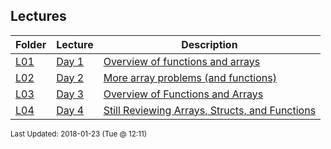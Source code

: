 ## Lectures
| Folder | Lecture | Description|
 | ------------|------------|------------|
 | [L01](./L04) | [ Day 1 ](./L04) | [ Overview of functions and arrays](./L04) |
 | [L02](./L04) | [ Day 2 ](./L04) | [ More array problems (and functions)](./L04) |
 | [L03](./L04) | [ Day 3 ](./L04) | [ Overview of Functions and Arrays](./L04) |
 | [L04](./L04) | [ Day 4 ](./L04) | [ Still Reviewing Arrays, Structs, and Functions](./L04) |

<sup>Last Updated: 2018-01-23 (Tue @ 12:11)</sup>